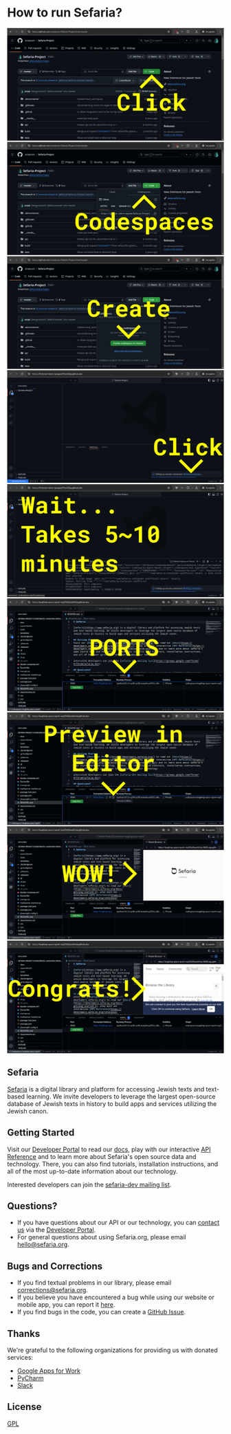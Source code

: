 # How to run Sefaria?

![1](https://github.com/orxaicom/Sefaria-Project/blob/8b0c115172e6b169c48ba8169ebc25144f9b4ebe/tutorial-pics/1.png)
![2](https://github.com/orxaicom/Sefaria-Project/blob/8b0c115172e6b169c48ba8169ebc25144f9b4ebe/tutorial-pics/2.png)
![3](https://github.com/orxaicom/Sefaria-Project/blob/8b0c115172e6b169c48ba8169ebc25144f9b4ebe/tutorial-pics/3.png)
![4](https://github.com/orxaicom/Sefaria-Project/blob/8b0c115172e6b169c48ba8169ebc25144f9b4ebe/tutorial-pics/4.png)
![5](https://github.com/orxaicom/Sefaria-Project/blob/8b0c115172e6b169c48ba8169ebc25144f9b4ebe/tutorial-pics/5.png)
![6](https://github.com/orxaicom/Sefaria-Project/blob/8b0c115172e6b169c48ba8169ebc25144f9b4ebe/tutorial-pics/6.png)
![7](https://github.com/orxaicom/Sefaria-Project/blob/8b0c115172e6b169c48ba8169ebc25144f9b4ebe/tutorial-pics/7.png)
![8](https://github.com/orxaicom/Sefaria-Project/blob/8b0c115172e6b169c48ba8169ebc25144f9b4ebe/tutorial-pics/8.png)
![9](https://github.com/orxaicom/Sefaria-Project/blob/8b0c115172e6b169c48ba8169ebc25144f9b4ebe/tutorial-pics/9.png)


## Sefaria

[Sefaria](https://www.sefaria.org) is a digital library and platform for accessing Jewish texts and text-based learning. We invite developers to leverage the largest open-source database of Jewish texts in history to build apps and services utilizing the Jewish canon.

## Getting Started
Visit our [Developer Portal](https://developers.sefaria.org/) to read our [docs](https://developers.sefaria.org/docs/getting-started-1), play with our interactive [API Reference](https://developers.sefaria.org/reference/getting-started-with-your-api) and to learn more about Sefaria's open source data and technology.  There, you can also find tutorials, installation instructions, and all of the most up-to-date information about our technology.

Interested developers can join the [sefaria-dev mailing list](https://groups.google.com/forum/#!forum/sefaria-dev).

## Questions?
- If you have questions about our API or our technology, you can [contact us](https://developers.sefaria.org/page/contact-us) via the [Developer Portal](https://developers.sefaria.org/).
- For general questions about using Sefaria.org, please email [hello@sefaria.org](mailto:hello@sefaria.org).

## Bugs and Corrections
- If you find textual problems in our library, please email [corrections@sefaria.org](mailto:corrections@sefaria.org).
- If you believe you have encountered a bug while using our website or mobile app, you can report it [here](https://sefaria.formstack.com/forms/bug_report).
- If you find bugs in the code, you can create a [GitHub Issue](https://github.com/sefaria/Sefaria-Project/issues?direction=desc&page=1&sort=created&state=open).


## Thanks

We're grateful to the following organizations for providing us with donated services:

- [Google Apps for Work](https://apps.google.com/)
- [PyCharm](https://www.jetbrains.com/pycharm/)
- [Slack](https://slack.com)


## License

[GPL](http://www.gnu.org/copyleft/gpl.html)


